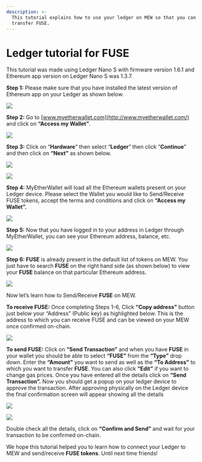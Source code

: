 ```yaml
---
description: >-
  This tutorial explains how to use your ledger on MEW so that you can vie and
  transfer FUSE.
---
```


# Ledger tutorial for FUSE

This tutorial was made using Ledger Nano S with firmware version 1.6.1 and Ethereum app version on Ledger Nano S was 1.3.7.

**Step 1:** Please make sure that you have installed the latest version of Ethereum app on your Ledger as shown below.

![](../../.gitbook/assets/1%20%281%29.png)

**Step 2:** Go to [www.myetherwallet.com](http://www.myetherwallet.com/) and click on **“Access my Wallet”**.

![](../../.gitbook/assets/2%20%281%29.png)

**Step 3:** Click on “**Hardware**” then select “**Ledger**” then click “**Continue**” and then click on **“Next”** as shown below.

![](../../.gitbook/assets/3%20%282%29.png)

![](../../.gitbook/assets/4%20%284%29.png)

**Step 4:** MyEtherWallet will load all the Ethereum wallets present on your Ledger device. Please select the Wallet you would like to Send/Receive FUSE tokens, accept the terms and conditions and click on **“Access my Wallet”.**

![](../../.gitbook/assets/5.png)

**Step 5:** Now that you have logged in to your address in Ledger through MyEtherWallet, you can see your Ethereum address, balance, etc.

![](../../.gitbook/assets/6%20%282%29.png)

**Step 6: FUSE** is already present in the default list of tokens on MEW. You just have to search **FUSE** on the right hand side \(as shown below\) to view your **FUSE** balance on that particular Ethereum address.

![](../../.gitbook/assets/7%20%281%29.png)

Now let’s learn how to Send/Receive **FUSE** on MEW.

**To receive FUSE:** Once completing Steps 1-6, Click **“Copy address”** button just below your “Address” \(Public key\) as highlighted below. This is the address to which you can receive FUSE and can be viewed on your MEW once confirmed on-chain.

![](../../.gitbook/assets/8%20%282%29.png)

**To send FUSE:** Click on **“Send Transaction”** and when you have **FUSE** in your wallet you should be able to select **“FUSE”** from the **“Type”** drop down. Enter the **“Amount”** you want to send as well as the **“To Address”** to which you want to transfer **FUSE**. You can also click **“Edit”** if you want to change gas prices. Once you have entered all the details click on **“Send Transaction”.** Now you should get a popup on your ledger device to approve the transaction. After approving physically on the Ledger device the final confirmation screen will appear showing all the details

![](../../.gitbook/assets/9.png)

![](../../.gitbook/assets/10%20%282%29.png)

Double check all the details, click on **“Confirm and Send”** and wait for your transaction to be confirmed on-chain.

We hope this tutorial helped you to learn how to connect your Ledger to MEW and send/receive **FUSE tokens**. Until next time friends!

